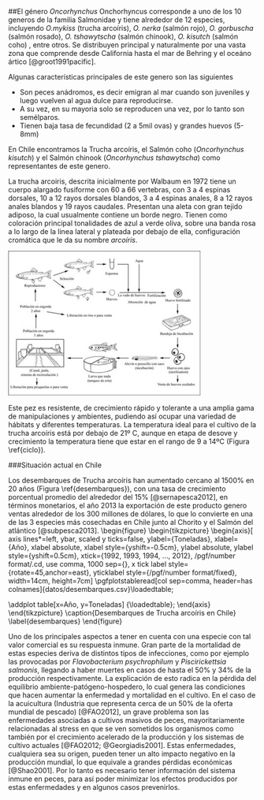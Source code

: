 ##El género *Oncorhynchus*
Onchorhyncus corresponde a uno de los 10 generos de la familia Salmonidae y tiene alrededor de 12 especies, incluyendo *O.mykiss* (trucha arcoíris), *O. nerka* (salmón rojo), *O. gorbuscha* (salmón rosado), *O. tshawytscha* (salmón chinook), *O. kisutch* (salmón coho) , entre otros. Se distribuyen principal y naturalmente por una vasta zona que comprende desde California hasta el mar de Behring y el oceáno ártico [@groot1991pacific].

Algunas características principales de este genero son las siguientes

- Son peces anádromos, es decir emigran al mar cuando son juveniles y luego vuelven al agua dulce para reproducirse.
- A su vez, en su mayoria solo se reproducen una vez, por lo tanto son semélparos.
- Tienen baja tasa de fecundidad (2 a 5mil ovas) y grandes huevos (5-8mm)

En Chile encontramos la Trucha arcoíris, el Salmón coho (*Oncorhynchus kisutch*) y el Salmón chinook (*Oncorhynchus tshawytscha*) como representantes de este genero.

La trucha arcoiris, descrita inicialmente por Walbaum en 1972 tiene un cuerpo alargado fusiforme con 60 a 66 vertebras, con 3 a 4 espinas dorsales, 10 a 12 rayos dorsales blandos, 3 a 4 espinas anales, 8 a 12 rayos anales blandos y 19 rayos caudales. Presentan una aleta con gran tejido adiposo, la cual usualmente contiene un borde negro. Tienen como coloración principal tonalidades de azul a verde oliva, sobre una banda rosa a lo largo de la linea lateral y plateada por debajo de ella, configuración cromática que le da su nombre *arcoíris*.

![Ciclo de productivo de la trucha arcoíris \label{ciclo}](gfx/1.jpg)

Este pez es resistente, de crecimiento rápido y tolerante a una amplia gama de manipulaciones y ambientes, pudiendo así ocupar una variedad de hábitats y diferentes temperaturas. La temperatura ideal para el cultivo de la trucha arcoíris está por debajo de 21º C, aunque en etapa de desove y crecimiento la temperatura tiene que estar en el rango de 9 a 14ºC (Figura \ref{ciclo}).

###Situación actual en Chile

Los desembarques de Trucha arcoíris han aumentado cercano al 1500\% en 20 años (Figura \ref{desembarques}), con una tasa de crecimiento porcentual promedio del alrededor del 15\% [@sernapesca2012], en términos monetarios, el año 2013 la exportación de este producto genero ventas alrededor de los 300 millones de dólares, lo que lo convierte en una de las 3 especies más cosechadas en Chile junto al Chorito y el Salmón del atlántico [@subpesca2013].
\begin{figure}
\begin{tikzpicture}
\begin{axis}[
axis lines*=left,
ybar,
scaled y ticks=false,
ylabel={Toneladas},
xlabel={Año},
xlabel absolute, xlabel style={yshift=-0.5cm},
ylabel absolute, ylabel style={yshift=0.5cm},
xtick={1992, 1993, 1994, ..., 2012},
  /pgf/number format/.cd,
        use comma,
        1000 sep={},
x tick label style={rotate=45,anchor=east},
yticklabel style={/pgf/number format/fixed},
width=14cm, height=7cm]
\pgfplotstableread[col sep=comma, header=has colnames]{datos/desembarques.csv}\loadedtable;

\addplot table[x=Año, y=Toneladas] {\loadedtable};
\end{axis}
\end{tikzpicture}
\caption{Desembarques de Trucha arcoíris en Chile} \label{desembarques}
\end{figure}

Uno de los principales aspectos a tener en cuenta con una especie con tal valor comercial es su respuesta inmune. Gran parte de la mortalidad de estas especies deriva de distintos tipos de infecciones, como por ejemplo las provocadas por *Flavobacterium psychrophilum* y *Piscirickettsia salmonis*, llegando a haber muertes en casos de hasta el 50% y 34% de la producción respectivamente. La explicación de esto radica en la pérdida del equilibrio ambiente-patógeno-hospedero, lo cual genera las condiciones que hacen aumentar la enfermedad y mortalidad en el cultivo. En el caso de la acuicultura (Industria que representa cerca de un 50% de la oferta mundial de pescado) [@FAO2012], un grave problema son las enfermedades asociadas a cultivos masivos de peces, mayoritariamente relacionadas al stress en que se ven sometidos los organismos como también por el crecimiento acelerado de la producción y los sistemas de cultivo actuales [@FAO2012; @Georgiadis2001]⁠⁠. Estas enfermedades, cualquiera sea su origen, pueden tener un alto impacto negativo en la producción mundial, lo que equivale a grandes pérdidas económicas [@Shao2001]⁠. Por lo tanto es necesario tener información del sistema inmune en peces, para así poder minimizar los efectos producidos por estas enfermedades y en algunos casos prevenirlos.



